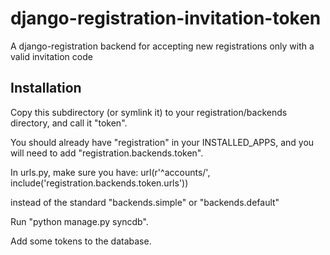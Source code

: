 django-registration-invitation-token
====================================

A django-registration backend for accepting new registrations only with a valid invitation code

Installation
------------

Copy this subdirectory (or symlink it) to your registration/backends directory, and call it "token".

You should already have "registration" in your INSTALLED_APPS, and you will need to add "registration.backends.token".

In urls.py, make sure you have:
  url(r'^accounts/', include('registration.backends.token.urls')) 

instead of the standard "backends.simple" or "backends.default"

Run "python manage.py syncdb".

Add some tokens to the database.


